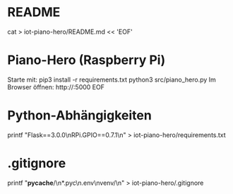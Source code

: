 # README
cat > iot-piano-hero/README.md << 'EOF'
# Piano-Hero (Raspberry Pi)
Starte mit:
  pip3 install -r requirements.txt
  python3 src/piano_hero.py
Im Browser öffnen: http://<PI-IP>:5000
EOF

# Python-Abhängigkeiten
printf "Flask==3.0.0\nRPi.GPIO==0.7.1\n" > iot-piano-hero/requirements.txt

# .gitignore
printf "__pycache__/\n*.pyc\n.env\nvenv/\n" > iot-piano-hero/.gitignore
